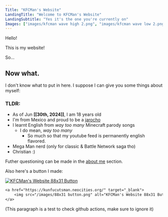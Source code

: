 ```yaml
---
Title: "KFCMan's Website"
LandingTitle: "Welcome to KFCMan's Website"
LandingSubtitle: "Yes it's the one you're currently on"
Images: ["images/kfcman wave high 2.png", "images/kfcman wave low 2.png"]
---
```


Hello!

This is my website!

So...

## Now what.

I don't know what to put in here. I suppose I can give you some things about myself:

### TLDR:

-   As of Jun **[[30th, 2024]]**, I am 18 years old
-   I'm from Mexico and proud to be a [jarocho](<https://en.wikipedia.org/wiki/Veracruz_(city)>)
-   I learnt English from _way too many_ Minecraft parody songs
    -   I do mean, _way too many_
        -   So much so that my youtube feed is permanently english flavored.
-   Mega Man nerd (only for classic & Battle Network saga tho)
-   Christian :\)

Futher questioning can be made in the [about me](/about-me) section.

Also here's a button I made:

<a href="https://kunfucutsman.neocities.org/" target="_blank">
    <img src="/images/88x31 button.png" alt="KFCMan's Website 88x31 Button">
</a>

```txt
<a href="https://kunfucutsman.neocities.org/" target="_blank">
    <img src="/images/88x31 button.png" alt="KFCMan's Website 88x31 Button">
</a>
```

(This paragraph is a test to check github actions, make sure to ignore it)